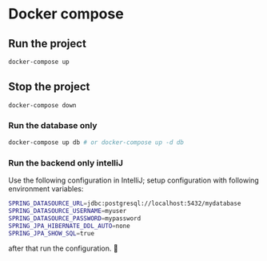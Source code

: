 # Docker compose

## Run the project

```bash
docker-compose up
```

## Stop the project

```bash
docker-compose down
```

### Run the database only

```bash
docker-compose up db # or docker-compose up -d db
```


### Run the backend only intelliJ

Use the following configuration in IntelliJ; setup configuration with following environment variables:

```bash
SPRING_DATASOURCE_URL=jdbc:postgresql://localhost:5432/mydatabase
SPRING_DATASOURCE_USERNAME=myuser
SPRING_DATASOURCE_PASSWORD=mypassword
SPRING_JPA_HIBERNATE_DDL_AUTO=none
SPRING_JPA_SHOW_SQL=true
```

after that run the configuration. :rocket: